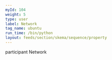 ```yaml
---
myId: 104
weight: 5
type: user
label: Network
tag_name: ubuntu
run_time: /bin/python
layout: feeds/section/skema/sequence/property
---
```

participant Network
